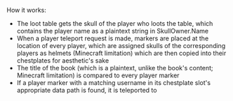 How it works:

- The loot table gets the skull of the player who loots the table, which contains the player name as a plaintext string in SkullOwner.Name
- When a player teleport request is made, markers are placed at the location of every player, which are assigned skulls of the corresponding players as helmets 
(Minecraft limitation) which are then copied into their chestplates for aesthetic's sake
- The title of the book (which is a plaintext, unlike the book's content; Minecraft limitation) is compared to every player marker
- If a player marker with a matching username in its chestplate slot's appropriate data path is found, it is teleported to
